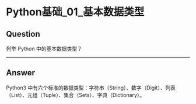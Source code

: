 # Python基础_01_基本数据类型


## Question
列举 Python 中的基本数据类型？

----

## Answer
Python3 中有六个标准的数据类型：字符串（String）、数字（Digit）、列表（List）、元组（Tuple）、集合（Sets）、字典（Dictionary）。